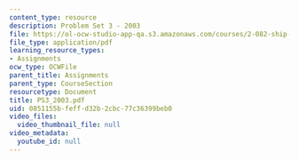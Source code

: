```yaml
---
content_type: resource
description: Problem Set 3 - 2003
file: https://ol-ocw-studio-app-qa.s3.amazonaws.com/courses/2-082-ship-structural-analysis-design-13-122-spring-2003/0851155bfeffd32b2cbc77c36399beb0_PS3_2003.pdf
file_type: application/pdf
learning_resource_types:
- Assignments
ocw_type: OCWFile
parent_title: Assignments
parent_type: CourseSection
resourcetype: Document
title: PS3_2003.pdf
uid: 0851155b-feff-d32b-2cbc-77c36399beb0
video_files:
  video_thumbnail_file: null
video_metadata:
  youtube_id: null
---
```

